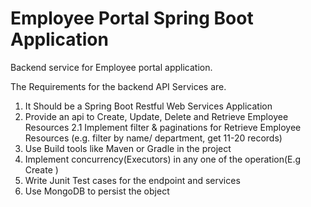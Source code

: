 # Employee Portal Spring Boot Application

Backend service for Employee portal application. 

The Requirements for the backend API Services are.

1. It Should be a Spring Boot Restful Web Services Application
2. Provide an api to Create, Update, Delete and Retrieve Employee Resources
   2.1 Implement filter & paginations for Retrieve Employee Resources (e.g. filter by name/ department, get 11-20 records)
3. Use Build tools like Maven or Gradle in the project
4. Implement concurrency(Executors) in any one of the operation(E.g Create )
5. Write Junit Test cases for the endpoint and services
6. Use MongoDB to persist the object
